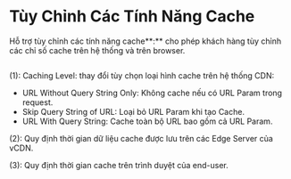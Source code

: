 # Tùy Chỉnh Các Tính Năng Cache

Hỗ trợ tùy chỉnh các tính năng cache**:** cho phép khách hàng tùy chỉnh các chỉ số cache trên hệ thống và trên browser.

&#x20;   &#x20;

<figure><img src="https://docs.vngcloud.vn/download/attachments/36045500/image2021-11-17_14-9-59.png?version=1&#x26;modificationDate=1637133000000&#x26;api=v2" alt=""><figcaption></figcaption></figure>

&#x20;    (1): Caching Level: thay đổi tùy chọn loại hình cache trên hệ thống CDN:

* &#x20;URL Without Query String Only: Không cache nếu có URL Param trong request.
* Skip Query String of URL: Loại bỏ URL Param khi tạo Cache.
* URL With Query String: Cache toàn bộ URL bao gồm cả URL Param.

&#x20;    (2): Quy định thời gian dữ liệu cache được lưu trên các Edge Server của vCDN.

&#x20;    (3): Quy định thời gian cache trên trình duyệt của end-user.
